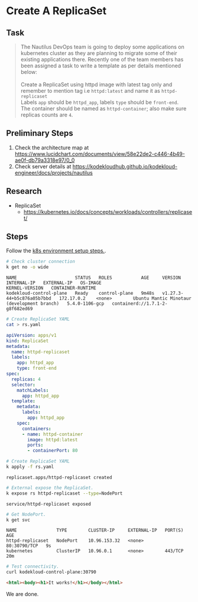 # Create A ReplicaSet

## Task

> The Nautilus DevOps team is going to deploy some applications on kubernetes cluster as they are planning to migrate some of their existing applications there. Recently one of the team members has been assigned a task to write a template as per details mentioned below:<br><br>Create a ReplicaSet using httpd image with latest tag only and remember to mention tag i.e `httpd:latest` and name it as `httpd-replicaset`<br>Labels `app` should be `httpd_app`, labels `type` should be `front-end`.<br>The container should be named as `httpd-container`; also make sure replicas counts are `4`.

## Preliminary Steps

1. Check the architecture map at <https://www.lucidchart.com/documents/view/58e22de2-c446-4b49-ae0f-db79a3318e97/0_0>
2. Check server details at <https://kodekloudhub.github.io/kodekloud-engineer/docs/projects/nautilus>

## Research

* ReplicaSet
  * https://kubernetes.io/docs/concepts/workloads/controllers/replicaset/

## Steps

Follow the [k8s environment setup steps.](setup-k8s-env.md).

```bash
# Check cluster connection
k get no -o wide
```

```
NAME                      STATUS   ROLES           AGE     VERSION                     INTERNAL-IP   EXTERNAL-IP   OS-IMAGE                                      KERNEL-VERSION   CONTAINER-RUNTIME
kodekloud-control-plane   Ready    control-plane   9m48s   v1.27.3-44+b5c876a05b7bbd   172.17.0.2    <none>        Ubuntu Mantic Minotaur (development branch)   5.4.0-1106-gcp   containerd://1.7.1-2-g8f682ed69
```

```bash
# Create ReplicaSet YAML
cat > rs.yaml
```

```yaml
apiVersion: apps/v1
kind: ReplicaSet
metadata:
  name: httpd-replicaset
  labels:
    app: httpd_app
    type: front-end
spec:
  replicas: 4
  selector:
    matchLabels:
      app: httpd_app
  template:
    metadata:
      labels:
        app: httpd_app
    spec:
      containers:
      - name: httpd-container
        image: httpd:latest
        ports:
        - containerPort: 80
```

```bash
# Create ReplicaSet YAML
k apply -f rs.yaml
```

```
replicaset.apps/httpd-replicaset created
```

```bash
# External expose the ReplicaSet.
k expose rs httpd-replicaset --type=NodePort
```

```
service/httpd-replicaset exposed
```

```bash
# Get NodePort.
k get svc
```

```
NAME               TYPE        CLUSTER-IP     EXTERNAL-IP   PORT(S)        AGE
httpd-replicaset   NodePort    10.96.153.32   <none>        80:30790/TCP   9s
kubernetes         ClusterIP   10.96.0.1      <none>        443/TCP        20m
```

```bash
# Test connectivity.
curl kodekloud-control-plane:30790
```

```html
<html><body><h1>It works!</h1></body></html>
```

We are done.
